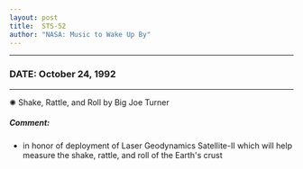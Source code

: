 ```yaml
---
layout: post
title:  STS-52
author: "NASA: Music to Wake Up By"
---
```


----
### DATE: October 24, 1992
----
✺ Shake, Rattle, and Roll by Big Joe Turner

##### Comment:
* in honor of  deployment of Laser Geodynamics Satellite-II which will help measure the shake, rattle, and roll of the Earth's crust
